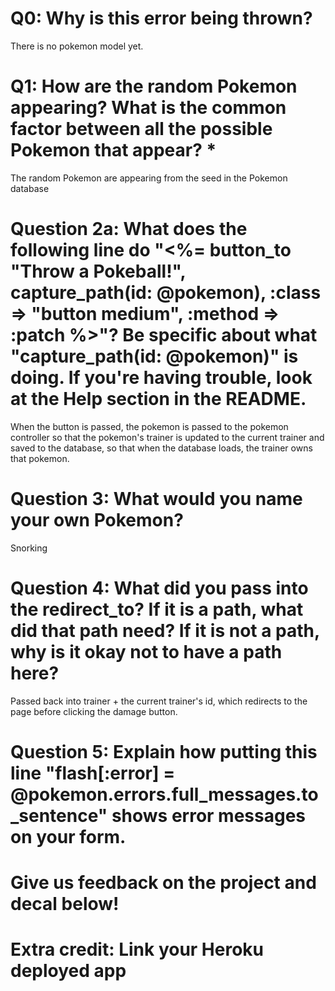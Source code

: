 # Q0: Why is this error being thrown?
There is no pokemon model yet.
# Q1: How are the random Pokemon appearing? What is the common factor between all the possible Pokemon that appear? *
The random Pokemon are appearing from the seed in the Pokemon database
# Question 2a: What does the following line do "<%= button_to "Throw a Pokeball!", capture_path(id: @pokemon), :class => "button medium", :method => :patch %>"? Be specific about what "capture_path(id: @pokemon)" is doing. If you're having trouble, look at the Help section in the README.
When the button is passed, the pokemon is passed to the pokemon controller so that the pokemon's trainer is updated to the current trainer and saved to the database, so that when the database loads, the trainer owns that pokemon.
# Question 3: What would you name your own Pokemon?
Snorking
# Question 4: What did you pass into the redirect_to? If it is a path, what did that path need? If it is not a path, why is it okay not to have a path here?
Passed back into trainer + the current trainer's id, which redirects to the page before clicking the damage button.
# Question 5: Explain how putting this line "flash[:error] = @pokemon.errors.full_messages.to_sentence" shows error messages on your form.

# Give us feedback on the project and decal below!

# Extra credit: Link your Heroku deployed app
